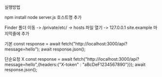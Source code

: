 실행방법

npm install
node server.js
호스트명 추가

Finder 폴더 이동 -> /private/etc/ -> hosts 파일 열기 ->
127.0.0.1 site.example 마지막줄에 추가

기본
const response = await fetch("http://localhost:3000/api?message=hello");
await response.json();

단순요청 X
const response = await fetch("http://localhost:3000/api?message=hello",{headers:{"X-token" : "aBcDeF1234567890"}});
await response.json();
